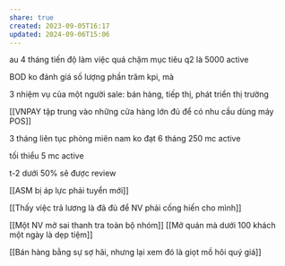 ```yaml
---
share: true
created: 2023-09-05T16:17
updated: 2024-09-06T15:06
---
```

au 4 tháng tiến độ làm việc quá chậm
mục tiêu q2 là 5000 active

BOD ko đánh giá số lượng phần trăm kpi, mà 

3 nhiệm vụ của một người sale: bán hàng, tiếp thị, phát triển thị trường

[[VNPAY tập trung vào những cửa hàng lớn đủ để có nhu cầu dùng máy POS]]


3 tháng liên tục phòng miên nam ko đạt
6 tháng 250 mc active

tối thiểu 5 mc active

t-2 dưới 50% sẽ được review 

[[ASM bị áp lực phải tuyển mới]]


[[Thấy việc trả lương là đã đủ để NV phải cống hiến cho mình]]


[[Một NV mở sai thanh tra toàn bộ nhóm]]
[[Mở quán mà dưới 100 khách một ngày là dẹp tiệm]]


[[Bán hàng bằng sự sợ hãi, nhưng lại xem đó là giọt mồ hôi quý giá]]
